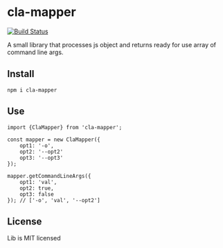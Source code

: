 # cla-mapper
[![Build Status](https://travis-ci.org/dlukanin/cla-mapper.svg?branch=master)](https://travis-ci.org/dlukanin/cla-mapper)

A small library that processes js object and returns ready for use array of command line args.

## Install

`npm i cla-mapper`

## Use

```
import {ClaMapper} from 'cla-mapper';

const mapper = new ClaMapper({
    opt1: '-o',
    opt2: '--opt2'
    opt3: '--opt3'
});

mapper.getCommandLineArgs({
    opt1: 'val',
    opt2: true,
    opt3: false
}); // ['-o', 'val', '--opt2']
```

## License
Lib is MIT licensed
